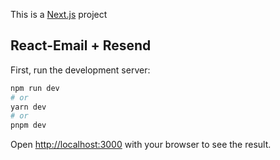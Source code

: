 This is a [Next.js](https://nextjs.org/) project

## React-Email + Resend

First, run the development server:

```bash
npm run dev
# or
yarn dev
# or
pnpm dev
```

Open [http://localhost:3000](http://localhost:3000) with your browser to see the result.
